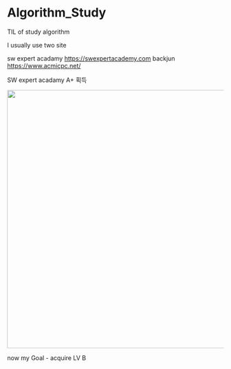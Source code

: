 # Algorithm_Study

TIL of study algorithm

I usually use two site 

sw expert acadamy https://swexpertacademy.com
backjun https://www.acmicpc.net/



SW expert acadamy A+ 획득
<div>
<img width ="600" src = "https://user-images.githubusercontent.com/28384064/58076130-62b06c80-7be4-11e9-8349-71a62f772895.png">
</div>


now my Goal - acquire LV B



